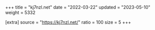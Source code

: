 +++
title = "kj7nzl.net"
date = "2022-03-22"
updated = "2023-05-10"
weight = 5332

[extra]
source = "https://kj7nzl.net/"
ratio = 100
size = 5
+++
